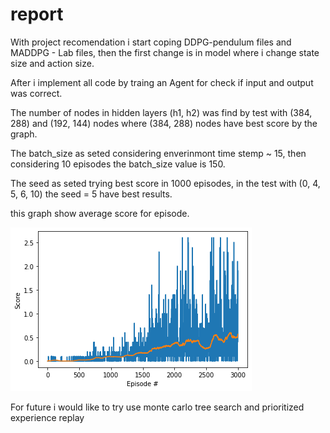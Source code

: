 # report

With project recomendation i start coping DDPG-pendulum files and MADDPG - Lab files, then the first change is in model where i change state size and action size.

After i implement all code by traing an Agent for check if input and output was correct.

The number of nodes in hidden layers (h1, h2) was find by test with (384, 288) and (192, 144) nodes where (384, 288) nodes have best score by the graph.

The batch_size as seted considering enverinmont time stemp ~ 15, then considering 10 episodes the batch_size value is 150.

The seed as seted trying best score in 1000 episodes, in the test with (0, 4, 5, 6, 10) the seed = 5 have best results.

this graph show average score for episode.

![plot image](plot.png)

For future i would like to try use monte carlo tree search and prioritized experience replay